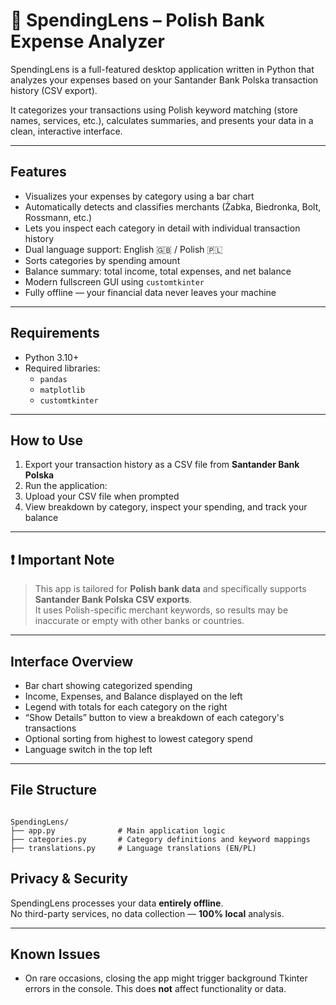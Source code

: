 # 💸 SpendingLens – Polish Bank Expense Analyzer

SpendingLens is a full-featured desktop application written in Python that analyzes your expenses based on your Santander Bank Polska transaction history (CSV export).

It categorizes your transactions using Polish keyword matching (store names, services, etc.), calculates summaries, and presents your data in a clean, interactive interface.

---

## Features

- Visualizes your expenses by category using a bar chart
- Automatically detects and classifies merchants (Żabka, Biedronka, Bolt, Rossmann, etc.)
- Lets you inspect each category in detail with individual transaction history
- Dual language support: English 🇬🇧 / Polish 🇵🇱
- Sorts categories by spending amount
- Balance summary: total income, total expenses, and net balance
- Modern fullscreen GUI using `customtkinter`
- Fully offline — your financial data never leaves your machine

---

## Requirements

- Python 3.10+
- Required libraries:
  - `pandas`
  - `matplotlib`
  - `customtkinter`

---

## How to Use

1. Export your transaction history as a CSV file from **Santander Bank Polska**
2. Run the application:
3. Upload your CSV file when prompted
4. View breakdown by category, inspect your spending, and track your balance

---

## ❗ Important Note

> This app is tailored for **Polish bank data** and specifically supports **Santander Bank Polska CSV exports**.  
> It uses Polish-specific merchant keywords, so results may be inaccurate or empty with other banks or countries.

---

## Interface Overview

- Bar chart showing categorized spending
- Income, Expenses, and Balance displayed on the left
- Legend with totals for each category on the right
- “Show Details” button to view a breakdown of each category's transactions
- Optional sorting from highest to lowest category spend
- Language switch in the top left

---

## File Structure

```

SpendingLens/
├── app.py              # Main application logic
├── categories.py       # Category definitions and keyword mappings
├── translations.py     # Language translations (EN/PL)

```
## Privacy & Security

SpendingLens processes your data **entirely offline**.  
No third-party services, no data collection — **100% local** analysis.

---

## Known Issues

- On rare occasions, closing the app might trigger background Tkinter errors in the console.
  This does **not** affect functionality or data.
